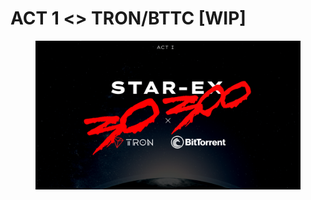 # ACT 1 <> TRON/BTTC \[WIP]

<figure><img src="../../.gitbook/assets/BANNER.png" alt=""><figcaption></figcaption></figure>
